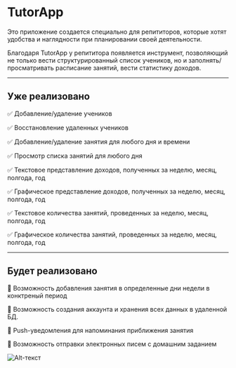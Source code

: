 # TutorApp
Это приложение создается специально для репититоров, которые хотят удобства и наглядности при планировании своей деятельности.

Благодаря TutorApp у репититора появляется инструмент, позволяющий не только вести структурированный список учеников, но и заполнять/просматривать расписание занятий,
вести статистику доходов.
___
## Уже реализовано 
:white_check_mark: Добавление/удаление учеников 

:white_check_mark: Восстановление удаленных учеников 

:white_check_mark: Добавление/удаление занятия для любого дня и времени

:white_check_mark: Просмотр списка занятий для любого дня 

:white_check_mark: Текстовое представление доходов, полученных за неделю, месяц, полгода, год

:white_check_mark: Графическое представление доходов, полученных за неделю, месяц, полгода, год

:white_check_mark: Текстовое количества занятий, проведенных за неделю, месяц, полгода, год

:white_check_mark: Графическое количества занятий, проведенных за неделю, месяц, полгода, год

___
## Будет реализовано
:black_square_button: Возможность добавления занятия в определенные дни недели в конктреный период

:black_square_button: Возможность создания аккаунта и хранения всех данных в удаленной БД.

:black_square_button: Push-уведомления для напоминания приближения занятия

:black_square_button: Возможность отправки электронных писем с домашним заданием

![Alt-текст](https:C:\Users\ANTON\Desktop\юзерс\Программирование\scr1)
